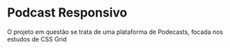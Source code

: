 # Podcast Responsivo

O projeto em questão se trata de uma plataforma de Podecasts, focada nos estudos de CSS Grid
